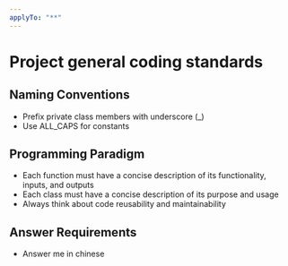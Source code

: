 ```yaml
---
applyTo: "**"
---
```

# Project general coding standards

## Naming Conventions
- Prefix private class members with underscore (_)
- Use ALL_CAPS for constants

## Programming Paradigm
- Each function must have a concise description of its functionality, inputs, and outputs
- Each class must have a concise description of its purpose and usage
- Always think about code reusability and maintainability

## Answer Requirements
- Answer me in chinese